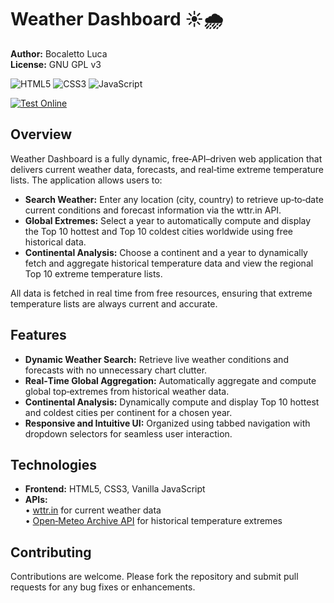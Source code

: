 # Weather Dashboard ☀️🌧️

**Author:** Bocaletto Luca  
**License:** GNU GPL v3  

![HTML5](https://img.shields.io/badge/HTML5-E34F26?style=flat-square&logo=html5&logoColor=white) ![CSS3](https://img.shields.io/badge/CSS3-1572B6?style=flat-square&logo=css3&logoColor=white) ![JavaScript](https://img.shields.io/badge/JavaScript-F7DF1E?style=flat-square&logo=javascript&logoColor=black)

[![Test Online](https://img.shields.io/badge/Test%20Online-Click%20Here-brightgreen?style=for-the-badge)](https://bocaletto-luca.github.io/Weather-Explorer/)
## Overview

Weather Dashboard is a fully dynamic, free‑API–driven web application that delivers current weather data, forecasts, and real‑time extreme temperature lists. The application allows users to:

- **Search Weather:** Enter any location (city, country) to retrieve up‑to‑date current conditions and forecast information via the wttr.in API.
- **Global Extremes:** Select a year to automatically compute and display the Top 10 hottest and Top 10 coldest cities worldwide using free historical data.
- **Continental Analysis:** Choose a continent and a year to dynamically fetch and aggregate historical temperature data and view the regional Top 10 extreme temperature lists.

All data is fetched in real time from free resources, ensuring that extreme temperature lists are always current and accurate.

## Features

- **Dynamic Weather Search:** Retrieve live weather conditions and forecasts with no unnecessary chart clutter.
- **Real‑Time Global Aggregation:** Automatically aggregate and compute global top‑extremes from historical weather data.
- **Continental Analysis:** Dynamically compute and display Top 10 hottest and coldest cities per continent for a chosen year.
- **Responsive and Intuitive UI:** Organized using tabbed navigation with dropdown selectors for seamless user interaction.

## Technologies

- **Frontend:** HTML5, CSS3, Vanilla JavaScript
- **APIs:**  
  • [wttr.in](https://wttr.in/) for current weather data  
  • [Open‑Meteo Archive API](https://open-meteo.com/en/docs/archive) for historical temperature extremes

## Contributing

Contributions are welcome. Please fork the repository and submit pull requests for any bug fixes or enhancements.
